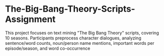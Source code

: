 # The-Big-Bang-Theory-Scripts-Assignment
This project focuses on text mining "The Big Bang Theory" scripts, covering 10 seasons. Participants preprocess character dialogues, analyzing sentence/word counts, noun/person name mentions, important words per episode/season, and word co-occurrence
